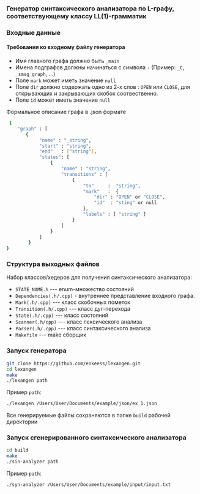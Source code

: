### Генератор синтаксического анализатора по L-графу, соответствующему классу LL(1)-грамматик

### Входные данные 

#### Требования ко входному файлу генератора
+ Имя главного графа должно быть `_main`
+ Имена подграфов должны начинаться с символа `-` (Пример: `_C`, `_smsg_graph`, ...)
+ Поле `mark` может иметь значение `null`
+ Поле `dir` должно содержать одно из 2-х слов : `OPEN` или  `CLOSE`, для открывающих и закрывающих скобок соотвественно. 
+ Поле `id` может иметь значение `null`

Формальное описание графа в .json формате
```sh
 {
    "graph" : [
       {     
            "name" : "_string",  
            "start" : "string",   
            "end"   : ["string"],   
            "states": [  
                {  
                    "name" : "string",  
                    "transitions" : [  
                        {  
                            "to"     :  "string",  
                            "mark"   :  { 
                                "dir" : "OPEN" or "CLOSE",
                                "id"  : "sting" or null
                            },  
                            "labels" : [ "string" ]  
                        } 
                    ]
                }  
            ]  
        }  
}  
```
### Структура выходных файлов

Набор классов/хедеров для получения синтаксического анализатора:

+ `STATE_NAME.h` --- enum-множество состояний
+ `Dependencies(.h/.cpp)` - внутреннее представление входного графа.
+ `Mark(.h/.cpp)` --- класс скобочных пометок
+ `Transition(.h/.cpp)` --- класс дуг-перехода
+ `State(.h/.cpp)` --- класс состояний
+ `Scanner(.h/cpp)` --- класс лексического анализа
+ `Parser(.h/.cpp)` --- класс синтаксического анализа
+ `Makefile` --- make сборщик 

### Запуск генератора 

``` sh
git clone https://github.com/enkeess/lexangen.git
cd lexangen
make
./lexangen path
```
Пример `path`:
``` sh
./lexangen /Users/User/Documents/example/json/ex_1.json
```
Все генерируемые файлы сохраняются в папке `build` рабочей директории

### Запуск сгенерированного синтаксического анализатора
``` sh
cd build
make
./sin-analyzer path
```

Пример `path`:

``` sh
./syn-analyzer /Users/User/Documents/example/input/input.txt
```